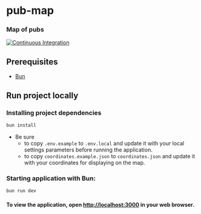 pub-map
=======

### Map of pubs

[![Continuous Integration](https://github.com/jbence1994/pub-map/actions/workflows/build.yaml/badge.svg)](https://github.com/jbence1994/pub-map/actions/workflows/build.yaml)

Prerequisites
-------------

- [Bun](https://bun.com/get)

Run project locally
-------------------

### Installing project dependencies

```bash
bun install
```

- Be sure
    - to copy `.env.example` to `.env.local` and update it with your local settings parameters before running the
      application.
    - to copy `coordinates.example.json` to `coordinates.json` and update it with your coordinates for displaying on the
      map.

### Starting application with Bun:

```bash
bun run dev
```

#### To view the application, open [http://localhost:3000](http://localhost:3000) in your web browser.
